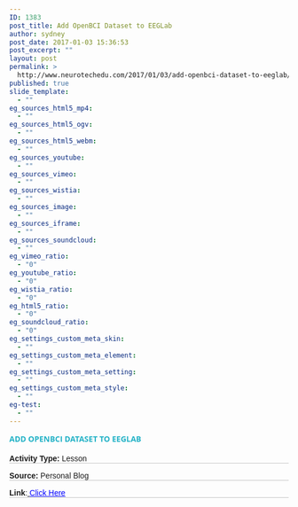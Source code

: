 ```yaml
---
ID: 1383
post_title: Add OpenBCI Dataset to EEGLab
author: sydney
post_date: 2017-01-03 15:36:53
post_excerpt: ""
layout: post
permalink: >
  http://www.neurotechedu.com/2017/01/03/add-openbci-dataset-to-eeglab/
published: true
slide_template:
  - ""
eg_sources_html5_mp4:
  - ""
eg_sources_html5_ogv:
  - ""
eg_sources_html5_webm:
  - ""
eg_sources_youtube:
  - ""
eg_sources_vimeo:
  - ""
eg_sources_wistia:
  - ""
eg_sources_image:
  - ""
eg_sources_iframe:
  - ""
eg_sources_soundcloud:
  - ""
eg_vimeo_ratio:
  - "0"
eg_youtube_ratio:
  - "0"
eg_wistia_ratio:
  - "0"
eg_html5_ratio:
  - "0"
eg_soundcloud_ratio:
  - "0"
eg_settings_custom_meta_skin:
  - ""
eg_settings_custom_meta_element:
  - ""
eg_settings_custom_meta_setting:
  - ""
eg_settings_custom_meta_style:
  - ""
eg-test:
  - ""
---
```

<h4 style="font-family:'Open Sans';text-align: left; color: #23b2c6; text-transform: uppercase; margin-top: 0; margin-bottom: -0.2em;">Add Openbci Dataset to eeglab</h4>
&nbsp;
<p style="font-family: 'arial'; margin-top: 0.3em; border-bottom: 1px solid #c4c4c4;"><strong>Activity Type:</strong> Lesson</p>
<p style="font-family: 'arial'; margin-top: 0.2em; border-bottom: 1px solid #c4c4c4;"><strong>Source:</strong> Personal Blog</p>
<p style="font-family: 'arial'; margin-top: 0.2em; border-bottom: 1px solid #c4c4c4;"><strong>Link</strong>:<a href="https://irenevigueguix.wordpress.com/2016/04/22/loading-openbci-datasets-in-eeglab/" target="blank"> <span style="color: blue; text-decoration: underline;">Click Here</span></a></p>